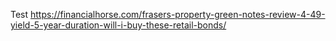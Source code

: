 Test
https://financialhorse.com/frasers-property-green-notes-review-4-49-yield-5-year-duration-will-i-buy-these-retail-bonds/